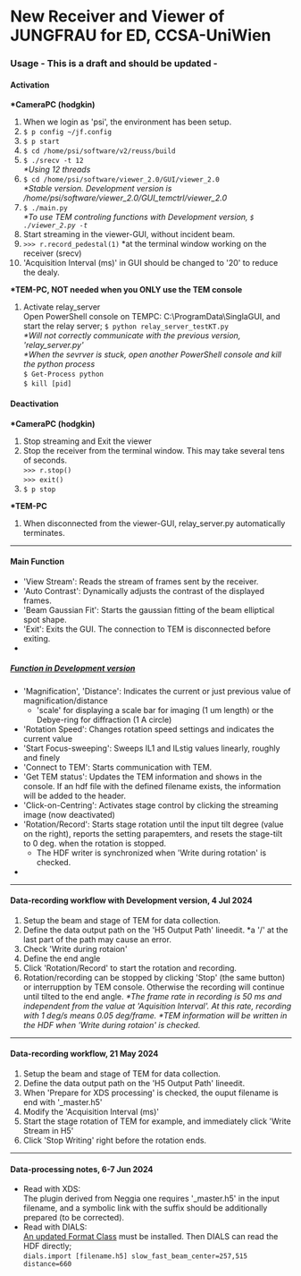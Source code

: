 # New Receiver and Viewer of JUNGFRAU for ED, CCSA-UniWien
### Usage - This is a draft and should be updated -

#### Activation
**\*CameraPC (hodgkin)**
1. When we login as 'psi', the environment has been setup.
1.  ```$ p config ~/jf.config```
1.  ```$ p start```
1.  ```$ cd /home/psi/software/v2/reuss/build```
1.  ```$ ./srecv -t 12``` \
    *\*Using 12 threads*
1.  ```$ cd /home/psi/software/viewer_2.0/GUI/viewer_2.0```\
    *\*Stable version. Development version is /home/psi/software/viewer_2.0/GUI_temctrl/viewer_2.0*
1.  ```$ ./main.py```\
    *\*To use TEM controling functions with Development version, ```$ ./viewer_2.py -t```*
1. Start streaming in the viewer-GUI, without incident beam.
1.  ```>>> r.record_pedestal(1)``` *at the terminal window working on the receiver (srecv)
1. 'Acquisition Interval (ms)' in GUI should be changed to '20' to reduce the dealy.

**\*TEM-PC, NOT needed when you ONLY use the TEM console**
1. Activate relay_server \
Open PowerShell console on TEMPC: C:\ProgramData\SinglaGUI, and start the relay server;
```$ python relay_server_testKT.py```  
*\*Will not correctly communicate with the previous version, 'relay_server.py'*  
*\*When the sevrver is stuck, open another PowerShell console and kill the python process*  
```$ Get-Process python```  
```$ kill [pid]```  

#### Deactivation
**\*CameraPC (hodgkin)**
1. Stop streaming and Exit the viewer
1. Stop the receiver from the terminal window. This may take several tens of seconds.\
    ```>>> r.stop()``` \
    ```>>> exit()```
1. ```$ p stop```

**\*TEM-PC**
1. When disconnected from the viewer-GUI, relay_server.py automatically terminates.

***
#### Main Function
 - 'View Stream': Reads the stream of frames sent by the receiver.
 - 'Auto Contrast': Dynamically adjusts the contrast of the displayed frames.
 - 'Beam Gaussian Fit': Starts the gaussian fitting of the beam elliptical spot shape.
 - 'Exit': Exits the GUI. The connection to TEM is disconnected before exiting.
 -
 
##### *[Function in Development version](screenshot/ver_4Jul2024.png)*

 - 'Magnification', 'Distance': Indicates the current or just previous value of magnification/distance
     - 'scale' for displaying a scale bar for imaging (1 um length) or the Debye-ring for diffraction (1 A circle)
 - 'Rotation Speed': Changes rotation speed settings and indicates the current value
 - 'Start Focus-sweeping': Sweeps IL1 and ILstig values linearly, roughly and finely
 - 'Connect to TEM': Starts communication with TEM.
 - 'Get TEM status': Updates the TEM information and shows in the console. If an hdf file with the defined filename exists, the information will be added to the header.
 - 'Click-on-Centring': Activates stage control by clicking the streaming image (now deactivated)
 - 'Rotation/Record': Starts stage rotation until the input tilt degree (value on the right), reports the setting parapemters, and resets the stage-tilt to 0 deg. when the rotation is stopped.
     - The HDF writer is synchronized when 'Write during rotation' is checked.
 - 
 
***
#### Data-recording workflow with Development version, 4 Jul 2024
1. Setup the beam and stage of TEM for data collection.
1. Define the data output path on the 'H5 Output Path' lineedit. *a '/' at the last part of the path may cause an error.
1. Check 'Write during rotaion'
1. Define the end angle
1. Click 'Rotation/Record' to start the rotation and recording.
1. Rotation/recording can be stopped by clicking 'Stop' (the same button) or interrupption by TEM console. Otherwise the recording will continue until tilted to the end angle.
*\*The frame rate in recording is 50 ms and independent from the value at 'Aquisition Interval'. At this rate, recording with 1 deg/s means 0.05 deg/frame.*
*\*TEM information will be written in the HDF when 'Write during rotaion' is checked.*

***
#### Data-recording workflow, 21 May 2024
1. Setup the beam and stage of TEM for data collection.
1. Define the data output path on the 'H5 Output Path' lineedit.
1. When 'Prepare for XDS processing' is checked, the ouput filename is end with '_master.h5'
1. Modify the 'Acquisition Interval (ms)'
1. Start the stage rotation of TEM for example, and immediately click 'Write Stream in H5'
1. Click 'Stop Writing' right before the rotation ends.

***

#### Data-processing notes, 6-7 Jun 2024
- Read with XDS:\
    The plugin derived from Neggia one requires '_master.h5' in the input filename, and a symbolic link with the suffix should be additionally prepared (to be corrected).
- Read with DIALS:\
    [An updated Format Class](https://github.com/epoc-ed/DataProcessing/blob/main/DIALS/format/FormatHDFJungfrauVIE02.py) must be installed. Then DIALS can read the HDF directly;\
    ```dials.import [filename.h5] slow_fast_beam_center=257,515 distance=660```

<!--
#### Data-processing workflow, 21 May 2024
*\* The complete feasibility (including structure refinement) of the new data has not been established yet on 28th May 2024*
- Read with DIALS:\
    When the Format Class [https://github.com/epoc-ed/DataProcessing/blob/main/DIALS/format/FormatHDFJungfrauVIE01.py] is installed, DIALS can read the HDF directly;\
    ```dials.import ******_master.h5```
- Read with XDS:\
    XDS can read the HDF file with a plugin command 'LIB= [plugin_path]'. A modified Neggia plugin [https://github.com/epoc-ed/DataProcessing/tree/main/XDS/neggia/src/dectris/neggia/plugin] can be used.\
-->
